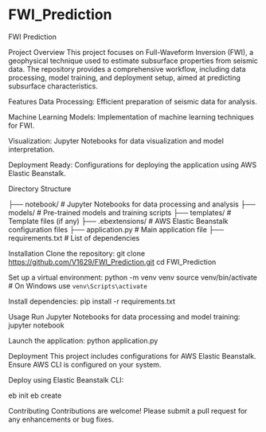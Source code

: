 # FWI_Prediction
FWI Prediction

Project Overview
This project focuses on Full-Waveform Inversion (FWI), a geophysical technique used to estimate subsurface properties from seismic data. The repository provides a comprehensive workflow, including data processing, model training, and deployment setup, aimed at predicting subsurface characteristics.

Features
Data Processing: Efficient preparation of seismic data for analysis.

Machine Learning Models: Implementation of machine learning techniques for FWI.

Visualization: Jupyter Notebooks for data visualization and model interpretation.

Deployment Ready: Configurations for deploying the application using AWS Elastic Beanstalk.

Directory Structure

├── notebook/        # Jupyter Notebooks for data processing and analysis
├── models/          # Pre-trained models and training scripts
├── templates/       # Template files (if any)
├── .ebextensions/   # AWS Elastic Beanstalk configuration files
├── application.py   # Main application file
├── requirements.txt # List of dependencies

Installation
Clone the repository:
git clone https://github.com/V1629/FWI_Prediction.git
cd FWI_Prediction

Set up a virtual environment:
python -m venv venv
source venv/bin/activate # On Windows use `venv\Scripts\activate`

Install dependencies:
pip install -r requirements.txt


Usage
Run Jupyter Notebooks for data processing and model training:
jupyter notebook


Launch the application:
python application.py

Deployment
This project includes configurations for AWS Elastic Beanstalk.
Ensure AWS CLI is configured on your system.

Deploy using Elastic Beanstalk CLI:

eb init
eb create

Contributing
Contributions are welcome! Please submit a pull request for any enhancements or bug fixes.

